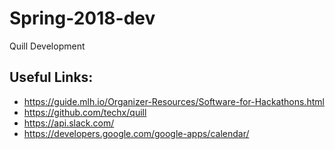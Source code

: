 # Spring-2018-dev
Quill Development

## Useful Links:
* https://guide.mlh.io/Organizer-Resources/Software-for-Hackathons.html
* https://github.com/techx/quill
* https://api.slack.com/
* https://developers.google.com/google-apps/calendar/
